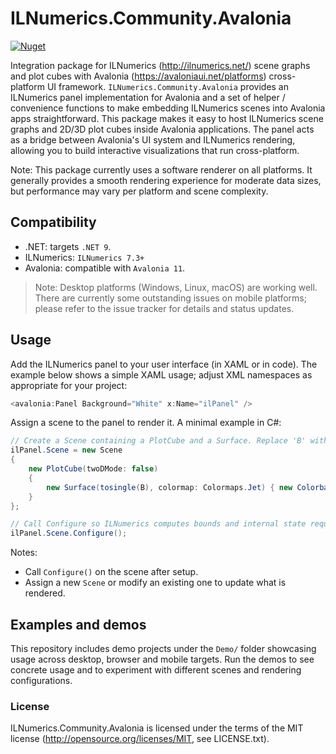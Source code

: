 # ILNumerics.Community.Avalonia

[![Nuget](https://img.shields.io/nuget/v/ILNumerics.Community.Avalonia?style=flat-square&logo=nuget&color=blue)](https://www.nuget.org/packages/ILNumerics.Community.Avalonia)

Integration package for ILNumerics (http://ilnumerics.net/) scene graphs and plot cubes with Avalonia (https://avaloniaui.net/platforms) cross-platform UI framework. `ILNumerics.Community.Avalonia` provides an ILNumerics panel implementation for Avalonia and a set of helper / convenience functions to make embedding ILNumerics scenes into Avalonia apps straightforward.
This package makes it easy to host ILNumerics scene graphs and 2D/3D plot cubes inside Avalonia applications. The panel acts as a bridge between Avalonia's UI system and ILNumerics rendering, allowing you to build interactive visualizations that run cross-platform.

Note: This package currently uses a software renderer on all platforms. It generally provides a smooth rendering experience for moderate data sizes, but performance may vary per platform and scene complexity.

## Compatibility

- .NET: targets `.NET 9`.
- ILNumerics: `ILNumerics 7.3+`
- Avalonia: compatible with `Avalonia 11`.

> Note: Desktop platforms (Windows, Linux, macOS) are working well. There are currently some outstanding issues on mobile platforms; please refer to the issue tracker for details and status updates.

## Usage

Add the ILNumerics panel to your user interface (in XAML or in code). The example below shows a simple XAML usage; adjust XML namespaces as appropriate for your project:

```csharp
<avalonia:Panel Background="White" x:Name="ilPanel" />
```

Assign a scene to the panel to render it. A minimal example in C#:

```csharp
// Create a Scene containing a PlotCube and a Surface. Replace 'B' with your data array.
ilPanel.Scene = new Scene
{
    new PlotCube(twoDMode: false)
    {
        new Surface(tosingle(B), colormap: Colormaps.Jet) { new Colorbar() }
    }
};

// Call Configure so ILNumerics computes bounds and internal state required for rendering.
ilPanel.Scene.Configure();
```

Notes:
- Call `Configure()` on the scene after setup.
- Assign a new `Scene` or modify an existing one to update what is rendered.

## Examples and demos

This repository includes demo projects under the `Demo/` folder showcasing usage across desktop, browser and mobile targets. Run the demos to see concrete usage and to experiment with different scenes and rendering configurations.

### License

ILNumerics.Community.Avalonia is licensed under the terms of the MIT license (<http://opensource.org/licenses/MIT>, see LICENSE.txt).
